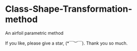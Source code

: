# Class-Shape-Transformation-method
An airfoil parametric method

If you like, please give a star, (*￣︶￣).
Thank you so much.
